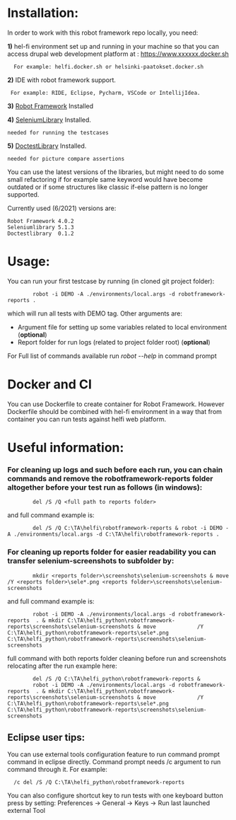 # Installation:

In order to work with this robot framework repo locally, you need:

**1)** hel-fi environment set up and running in your machine so that you can access drupal web development platform at : https://www.xxxxxx.docker.sh  
      
      For example: helfi.docker.sh or helsinki-paatokset.docker.sh
  
**2)** IDE with robot framework support.
     
     For example: RIDE, Eclipse, Pycharm, VSCode or IntellijIdea.
    
**3)**  [Robot Framework](https://robotframework.org/robotframework/latest/RobotFrameworkUserGuide.html#installation-instructions) Installed
    
**4)**  [SeleniumLibrary](https://pypi.org/project/robotframework-seleniumlibrary/) Installed. 

    needed for running the testcases

**5)**  [DoctestLibrary](https://pypi.org/project/robotframework-doctestlibrary/) Installed.  

    needed for picture compare assertions


            
You can use the latest versions of the libraries, but might need to do some small refactoring if for example same keyword would have become outdated or if some structures like classic if-else pattern is no longer supported.

Currently used (6/2021) versions are:

    Robot Framework 4.0.2
    Seleniumlibrary 5.1.3
    Doctestlibrary  0.1.2
     
# Usage:
You can run your first testcase by running (in cloned git project folder):

            robot -i DEMO -A ./environments/local.args -d robotframework-reports .
which will run all tests with DEMO tag. Other arguments are:
- Argument file for setting up some variables related to local environment (**optional**)
- Report folder for run logs (related to project folder root)  (**optional**)
  
For Full list of commands available run *robot --help* in command prompt

# Docker and CI
You can use Dockerfile to create container for Robot Framework. However Dockerfile should be combined with hel-fi environment in a way that from container you can run tests against helfi web platform.

# Useful information:
### For cleaning up logs and such before each run, you can chain commands and remove the robotframework-reports folder altogether before your test run as follows (in windows):
            
            del /S /Q <full path to reports folder>
and full command example is:

            del /S /Q C:\TA\helfi\robotframework-reports & robot -i DEMO -A ./environments/local.args -d C:\TA\helfi\robotframework-reports .
           
### For cleaning up reports folder for easier readability you can transfer selenium-screenshots to subfolder by:

            mkdir <reports folder>\screenshots\selenium-screenshots & move /Y <reports folder>\sele*.png <reports folder>\screenshots\selenium-screenshots
            
and full command example is:
            
            robot -i DEMO -A ./environments/local.args -d robotframework-reports  . & mkdir C:\TA\helfi_python\robotframework-reports\screenshots\selenium-screenshots & move             /Y C:\TA\helfi_python\robotframework-reports\sele*.png C:\TA\helfi_python\robotframework-reports\screenshots\selenium-screenshots
            
full command with both reports folder cleaning before run and screenshots relocating after the run example here:
            
            del /S /Q C:\TA\helfi_python\robotframework-reports &
            robot -i DEMO -A ./environments/local.args -d robotframework-reports  . & mkdir C:\TA\helfi_python\robotframework-reports\screenshots\selenium-screenshots & move             /Y C:\TA\helfi_python\robotframework-reports\sele*.png C:\TA\helfi_python\robotframework-reports\screenshots\selenium-screenshots

## Eclipse user tips:
You can use external tools configuration feature to run command prompt command in eclipse directly. Command prompt needs /c argument to run command through it. For example:

      /c del /S /Q C:\TA\helfi_python\robotframework-reports
      
      
You can also configure shortcut key to run tests with one keyboard button press by setting: Preferences -> General -> Keys -> Run last launched external Tool

